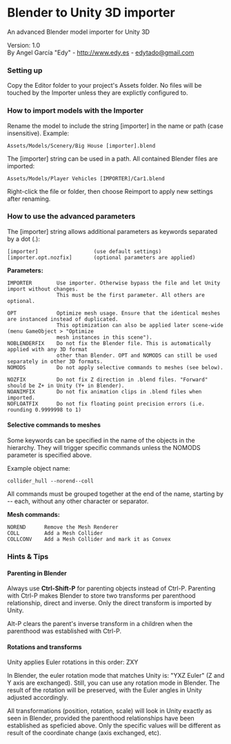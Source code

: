 Blender to Unity 3D importer
============================

An advanced Blender model importer for Unity 3D

Version: 1.0  
By Angel García "Edy" - http://www.edy.es - edytado@gmail.com

### Setting up

Copy the Editor folder to your project's Assets folder. No files will be touched by the Importer unless they are explictly configured to.

### How to import models with the Importer

Rename the model to include the string [importer] in the name or path (case insensitive). Example:

    Assets/Models/Scenery/Big House [importer].blend

The [importer] string can be used in a path. All contained Blender files are imported:

    Assets/Models/Player Vehicles [IMPORTER]/Car1.blend

Right-click the file or folder, then choose Reimport to apply new settings after renaming.

### How to use the advanced parameters

The [importer] string allows additional parameters as keywords separated by a dot (.):

	[importer]		  		    (use default settings)
	[importer.opt.nozfix]       (optional parameters are applied)
	
**Parameters:**

	IMPORTER		Use importer. Otherwise bypass the file and let Unity import without changes.
					This must be the first parameter. All others are optional.

	OPT				Optimize mesh usage. Ensure that the identical meshes are instanced instead of duplicated.
					This optimization can also be applied later scene-wide (menu GameObject > "Optimize
					mesh instances in this scene").
	NOBLENDERFIX	Do not fix the Blender file. This is automatically applied with any 3D format
					other than Blender. OPT and NOMODS can still be used separately in other 3D formats.
	NOMODS			Do not apply selective commands to meshes (see below).
	
	NOZFIX			Do not fix Z direction in .blend files. "Forward" should be Z+ in Unity (Y+ in Blender).
	NOANIMFIX		Do not fix animation clips in .blend files when imported.
	NOFLOATFIX		Do not fix floating point precision errors (i.e. rounding 0.9999998 to 1)

#### Selective commands to meshes

Some keywords can be specified in the name of the objects in the hierarchy. They will trigger
specific commands unless the NOMODS parameter is specified above.

Example object name:

	collider_hull --norend--coll
	
All commands must be grouped together at the end of the name, starting by -- each, without
any other character or separator.

**Mesh commands:**

	NOREND		Remove the Mesh Renderer
	COLL		Add a Mesh Collider
	COLLCONV	Add a Mesh Collider and mark it as Convex

### Hints & Tips

#### Parenting in Blender

Always use **Ctrl-Shift-P** for parenting objects instead of Ctrl-P. Parenting with Ctrl-P 
makes Blender to store two transforms per parenthood relationship, direct and inverse. 
Only the direct transform is imported by Unity.

Alt-P clears the parent's inverse transform in a children when the parenthood was established with Ctrl-P.

#### Rotations and transforms

Unity applies Euler rotations in this order: ZXY

In Blender, the euler rotation mode that matches Unity is: "YXZ Euler" (Z and Y axis are exchanged). Still, you can use any rotation mode in Blender. The result of the rotation will be preserved, with the Euler angles in Unity adjusted accordingly.

All transformations (position, rotation, scale) will look in Unity exactly as seen in Blender, provided the parenthood relationships have been established as speficied above. Only the specific values will be different as result of the coordinate change (axis exchanged, etc).

